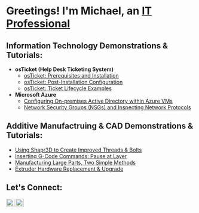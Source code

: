 <h1>Greetings! I'm Michael, an <a href="https://linkedin.com/in/sirmichaelyoung">IT Professional</a></h1>

<h2>Information Technology Demonstrations & Tutorials:</h2>

- <b>osTicket (Help Desk Ticketing System)</b>
  - [osTicket: Prerequisites and Installation](https://github.com/sirmichaelyoung/osticket-prereqs)
  - [osTicket: Post-Installation Configuration](https://github.com/sirmichaelyoung/post-install-config)
  - [osTicket: Ticket Lifecycle Examples](https://github.com/sirmichaelyoung/ticket-lifecycle)
- <b>Microsoft Azure</b>
  - [Configuring On-premises Active Directory within Azure VMs](https://github.com/sirmichaelyoung/configure-ad)
  - [Network Security Groups (NSGs) and Inspecting Network Protocols](https://github.com/sirmichaelyoung/azure-network-protocols)
 
<h2>Additive Manufactruing & CAD Demonstrations & Tutorials:</h2>

  - [Using Shapr3D to Create Improved Threads & Bolts](https://github.com/sirmichaelyoung/cad-improved-threads)
  - [Inserting G-Code Commands: Pause at Layer](https://github.com/sirmichaelyoung/gcode-layer-pause)
  - [Manufacturing Large Parts, Two Simple Methods](https://github.com/sirmichaelyoung/big-prints)
  - [Extruder Hardware Replacement & Upgrade](https://github.com/sirmichaelyoung/extruder-replace)
  
<h2>Let's Connect:</h2>


[<img align="left" alt="Michael | LinkedIn" width="22px" src="https://cdn.jsdelivr.net/npm/simple-icons@v3/icons/linkedin.svg" />][linkedin]
[<img align="left" alt="Michael | Instagram" width="22px" src="https://cdn.jsdelivr.net/npm/simple-icons@v3/icons/instagram.svg" />][instagram]


[instagram]: https://www.instagram.com/sirmichaelyoung
[linkedin]: https://linkedin.com/in/sirmichaelyoung
